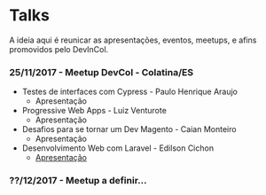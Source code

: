 # Talks
A ideia aqui é reunicar as apresentações, eventos, meetups, e afins promovidos pelo DevInCol.

### 25/11/2017 - Meetup DevCol - Colatina/ES
 * Testes de interfaces com Cypress - Paulo Henrique Araujo
	* Apresentação
 * Progressive Web Apps - Luiz Venturote
	* Apresentação
 * Desafios para se tornar um Dev Magento - Caian Monteiro
	* Apresentação
 * Desenvolvimento Web com Laravel - Edilson Cichon
	* [Apresentação](https://docs.google.com/presentation/d/1ydOTysY16J6zPqcwX4egGwibjc8VkC46LKk4o-awwwA/edit?usp=sharing)

### ??/12/2017 - Meetup a definir...
